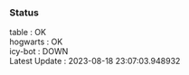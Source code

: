 ### Status


table : OK  
hogwarts : OK  
icy-bot : DOWN  
Latest Update : 2023-08-18 23:07:03.948932
